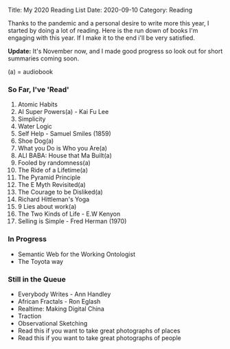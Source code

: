 Title: My 2020 Reading List
Date: 2020-09-10
Category: Reading

Thanks to the pandemic and a personal desire to write more this year, I started by doing a lot of reading. 
Here is the run down of books I'm engaging with this year. If I make it to the end i'll be very satisfied. 

**Update:** It's November now, and I made good progress so look out for short summaries coming soon.

(a) = audiobook

### So Far, I've 'Read'

1. Atomic Habits
2. AI Super Powers(a) - Kai Fu Lee
3. Simplicity
4. Water Logic
5. Self Help - Samuel Smiles (1859)
6. Shoe Dog(a)
7. What you Do is Who you Are(a)
8. ALI BABA: House that Ma Built(a)
9. Fooled by randomness(a)
10. The Ride of a Lifetime(a)
11. The Pyramid Principle
12. The E Myth Revisited(a)
13. The Courage to be Disliked(a)
14. Richard Hittleman's Yoga
15. 9 Lies about work(a)
16. The Two Kinds of Life - E.W Kenyon
17. Selling is Simple - Fred Herman (1970)

### In Progress   
-  Semantic Web for the Working Ontologist
-  The Toyota way

### Still in the Queue

- Everybody Writes - Ann Handley
- African Fractals - Ron Eglash
- Realtime: Making Digital China
- Traction
- Observational Sketching
- Read this if you want to take great photographs of places
- Read this if you want to take great photographs of people